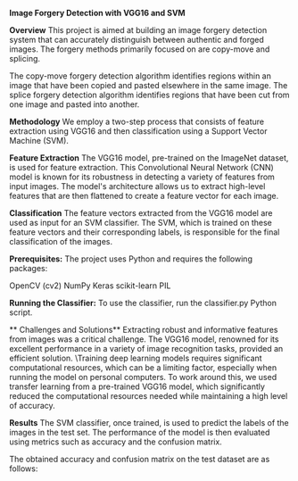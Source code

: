 **Image Forgery Detection with VGG16 and SVM**

**Overview**
This project is aimed at building an image forgery detection system that can accurately distinguish between authentic and forged images. The forgery methods primarily focused on are copy-move and splicing.

The copy-move forgery detection algorithm identifies regions within an image that have been copied and pasted elsewhere in the same image. The splice forgery detection algorithm identifies regions that have been cut from one image and pasted into another.


**Methodology**
We employ a two-step process that consists of feature extraction using VGG16 and then classification using a Support Vector Machine (SVM).


**Feature Extraction**
The VGG16 model, pre-trained on the ImageNet dataset, is used for feature extraction. This Convolutional Neural Network (CNN) model is known for its robustness in detecting a variety of features from input images. The model's architecture allows us to extract high-level features that are then flattened to create a feature vector for each image.

**Classification**
The feature vectors extracted from the VGG16 model are used as input for an SVM classifier. The SVM, which is trained on these feature vectors and their corresponding labels, is responsible for the final classification of the images.

**Prerequisites:**
The project uses Python and requires the following packages:

OpenCV (cv2)
NumPy
Keras
scikit-learn
PIL

**Running the Classifier:**
 To use the classifier, run the classifier.py Python script.

** Challenges and Solutions**
Extracting robust and informative features from images was a critical challenge. The VGG16 model, renowned for its excellent performance in a variety of image recognition tasks, provided an efficient solution. \Training deep learning models requires significant computational resources, which can be a limiting factor, especially when running the model on personal computers. To work around this, we used transfer learning from a pre-trained VGG16 model, which significantly reduced the computational resources needed while maintaining a high level of accuracy.

**Results**
The SVM classifier, once trained, is used to predict the labels of the images in the test set. The performance of the model is then evaluated using metrics such as accuracy and the confusion matrix.

The obtained accuracy and confusion matrix on the test dataset are as follows:




